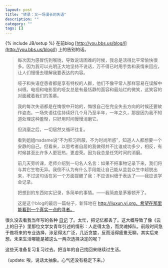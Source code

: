 ```yaml
---
layout: post
title: "转录：又一场漫长的失语"
description: ""
category: ""
tags: []
---
```

{% include JB/setup %}
在前blog [http://you.bbs.us/blog/l](http://you.bbs.us/blog/l) 上的告别的话。

> 每次因为感冒伤到喉咙，导致说话困难的时候，我总是活得比平常愉快很多。因为我可以光明正大地坚持不说话，万不得已时用手势和表情来回应，让人们慢慢去理解我要表达的内容。
> 
> 哑子和失语症患者都是享有特权的人群，他们不像平常人那样容易在误解中纠缠。电视和电影里的哑女总是有最恬静的面容和最灿烂的微笑，这笑容的对面藏着我们的羡慕。
> 
> 我的每次失语都是在悔恨中开始的，悔恨自己在完全失去方向的时候还要故作姿态。一场失语往往持续好几个月乃至半年，一年之久，那是因为我不知道处理这种羞惭，只好用时间慢慢消磨它。
> 
> 但消磨之后，一切居然又循环往复。
> 
> 看到姐姐madame说“不为积习所蔽，不为时尚所惑”，知道人人都想要一个安静的自己。但看来，以思考者自居的我做得并不比谁成功多少，相反，有时候甚至比许多人更狂热，更虚荣。因为我总是任凭时间的消磨。
> 
> 前几天旁听课，老师介绍到一句名人名言：如果不把事物记录下来，我们将与其它生物无异。我倒不认为有什么手段能让自己能从芸芸众生中超脱出来，不过这句话在另一个方面提醒了我：不应该纠缠于表达了——我应该学会记录。
> 
> 把想到的东西如实记录，多简单的事情。——我简直是茅塞顿开了。
> 
> 这是这个blog的最后一篇帖子，新阵地在 http://liuxun.yi.org，希望在那里能看到一个真实一点的寻者。


很久没去看我当年写的各种 [日记](http://you.bbs.us/blog/index.asp?usr=%D1%B0%D5%DF&id=331) 了。太忙，把记忆都丢了。这大概导致了像《云上的日子》里那位文学女青年引述的情形：人走得太急，而灵魂掉队。前段时间急于做将来的专业选择，涉足得太广泛，几近贪婪，反而活得疲惫无聊。其实后来想，未来生活哪能是被这么一两次选择决定的呢？

这些天准备复习复习过去。把当年的自己找回来继续过生活。

（update: 唉，说话太抽象。心气还没有稳定下来。）